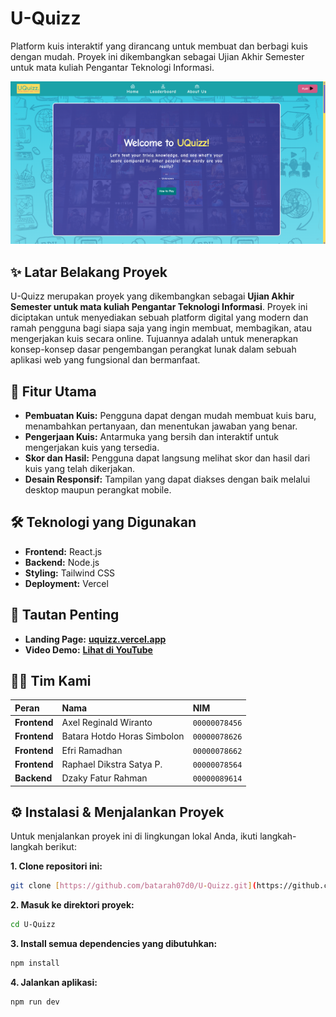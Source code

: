# U-Quizz
Platform kuis interaktif yang dirancang untuk membuat dan berbagi kuis dengan mudah. Proyek ini dikembangkan sebagai Ujian Akhir Semester untuk mata kuliah Pengantar Teknologi Informasi.

<p align="center">
  <img src="Tampilan%20Website.png" alt="Tampilan Website U-Quizz" width="600"/>
</p>

## ✨ Latar Belakang Proyek
U-Quizz merupakan proyek yang dikembangkan sebagai **Ujian Akhir Semester untuk mata kuliah Pengantar Teknologi Informasi**. Proyek ini diciptakan untuk menyediakan sebuah platform digital yang modern dan ramah pengguna bagi siapa saja yang ingin membuat, membagikan, atau mengerjakan kuis secara online. Tujuannya adalah untuk menerapkan konsep-konsep dasar pengembangan perangkat lunak dalam sebuah aplikasi web yang fungsional dan bermanfaat.

## 🚀 Fitur Utama
- **Pembuatan Kuis:** Pengguna dapat dengan mudah membuat kuis baru, menambahkan pertanyaan, dan menentukan jawaban yang benar.
- **Pengerjaan Kuis:** Antarmuka yang bersih dan interaktif untuk mengerjakan kuis yang tersedia.
- **Skor dan Hasil:** Pengguna dapat langsung melihat skor dan hasil dari kuis yang telah dikerjakan.
- **Desain Responsif:** Tampilan yang dapat diakses dengan baik melalui desktop maupun perangkat mobile.

## 🛠️ Teknologi yang Digunakan
* **Frontend:** React.js
* **Backend:** Node.js
* **Styling:** Tailwind CSS
* **Deployment:** Vercel

## 🔗 Tautan Penting
- **Landing Page:** [**uquizz.vercel.app**](https://uquizz.vercel.app)
- **Video Demo:** [**Lihat di YouTube**](https://youtu.be/ihanw6ZYdlI)

## 👨‍💻 Tim Kami

| Peran      | Nama                        | NIM           |
| :--------- | :-------------------------- | :------------ |
| **Frontend** | Axel Reginald Wiranto       | `00000078456` |
| **Frontend** | Batara Hotdo Horas Simbolon | `00000078626` |
| **Frontend** | Efri Ramadhan               | `00000078662` |
| **Frontend** | Raphael Dikstra Satya P.    | `00000078564` |
| **Backend** | Dzaky Fatur Rahman          | `00000089614` |

## ⚙️ Instalasi & Menjalankan Proyek

Untuk menjalankan proyek ini di lingkungan lokal Anda, ikuti langkah-langkah berikut:

**1. Clone repositori ini:**
```bash
git clone [https://github.com/batarah07d0/U-Quizz.git](https://github.com/batarah07d0/U-Quizz.git)
```

**2. Masuk ke direktori proyek:**
```bash
cd U-Quizz
```

**3. Install semua dependencies yang dibutuhkan:**
```bash
npm install
```

**4. Jalankan aplikasi:**
```bash
npm run dev
```
